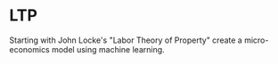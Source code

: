 # LTP
Starting with John Locke's "Labor Theory of Property" create a micro-economics model using machine learning. 
